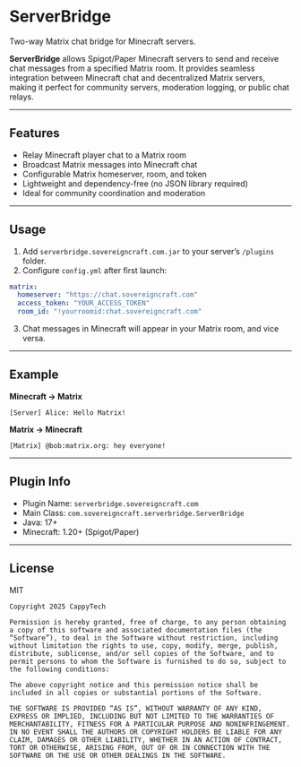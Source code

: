 # ServerBridge

Two-way Matrix chat bridge for Minecraft servers.

**ServerBridge** allows Spigot/Paper Minecraft servers to send and receive chat messages from a specified Matrix room. It provides seamless integration between Minecraft chat and decentralized Matrix servers, making it perfect for community servers, moderation logging, or public chat relays.

---

## Features

- Relay Minecraft player chat to a Matrix room
- Broadcast Matrix messages into Minecraft chat
- Configurable Matrix homeserver, room, and token
- Lightweight and dependency-free (no JSON library required)
- Ideal for community coordination and moderation

---

## Usage

1. Add `serverbridge.sovereigncraft.com.jar` to your server’s `/plugins` folder.
2. Configure `config.yml` after first launch:

```yaml
matrix:
  homeserver: "https://chat.sovereigncraft.com"
  access_token: "YOUR_ACCESS_TOKEN"
  room_id: "!yourroomid:chat.sovereigncraft.com"
```

3. Chat messages in Minecraft will appear in your Matrix room, and vice versa.

---

## Example

**Minecraft → Matrix**
```
[Server] Alice: Hello Matrix!
```

**Matrix → Minecraft**
```
[Matrix] @bob:matrix.org: hey everyone!
```

---

## Plugin Info

- Plugin Name: `serverbridge.sovereigncraft.com`
- Main Class: `com.sovereigncraft.serverbridge.ServerBridge`
- Java: 17+
- Minecraft: 1.20+ (Spigot/Paper)

---

## License

MIT

```
Copyright 2025 CappyTech

Permission is hereby granted, free of charge, to any person obtaining a copy of this software and associated documentation files (the “Software”), to deal in the Software without restriction, including without limitation the rights to use, copy, modify, merge, publish, distribute, sublicense, and/or sell copies of the Software, and to permit persons to whom the Software is furnished to do so, subject to the following conditions:

The above copyright notice and this permission notice shall be included in all copies or substantial portions of the Software.

THE SOFTWARE IS PROVIDED “AS IS”, WITHOUT WARRANTY OF ANY KIND, EXPRESS OR IMPLIED, INCLUDING BUT NOT LIMITED TO THE WARRANTIES OF MERCHANTABILITY, FITNESS FOR A PARTICULAR PURPOSE AND NONINFRINGEMENT. IN NO EVENT SHALL THE AUTHORS OR COPYRIGHT HOLDERS BE LIABLE FOR ANY CLAIM, DAMAGES OR OTHER LIABILITY, WHETHER IN AN ACTION OF CONTRACT, TORT OR OTHERWISE, ARISING FROM, OUT OF OR IN CONNECTION WITH THE SOFTWARE OR THE USE OR OTHER DEALINGS IN THE SOFTWARE.
```
